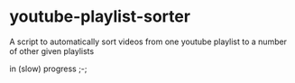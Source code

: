 # youtube-playlist-sorter

A script to automatically sort videos from one youtube playlist to a number of other given playlists

in (slow) progress ;-;